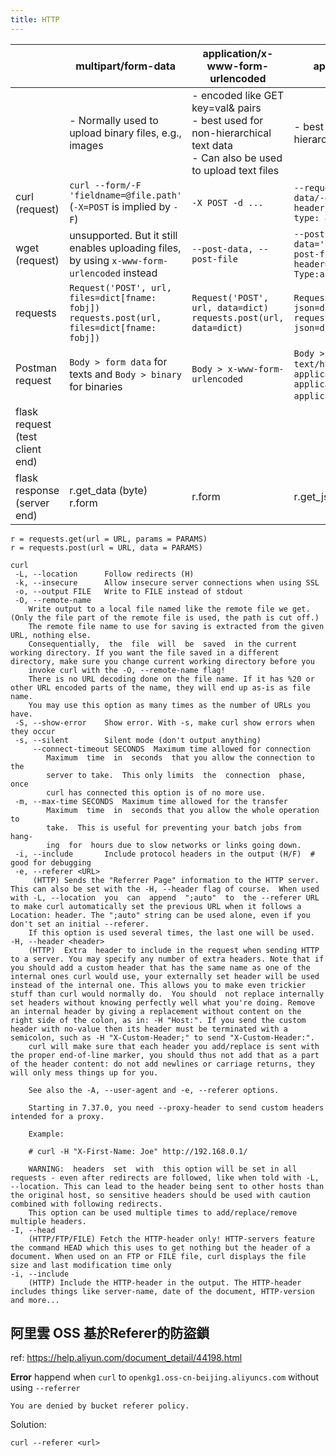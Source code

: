 ```yaml
---
title: HTTP
---
```


|                                 | multipart/form-data                                          | application/x-www-form-urlencoded                            | application/json                                             |
| ------------------------------- | ------------------------------------------------------------ | ------------------------------------------------------------ | ------------------------------------------------------------ |
|                                 | - Normally used to upload binary files, e.g., images         | - encoded like GET key=val& pairs <br />- best used for non-hierarchical text data<br />- Can also be used to upload text files | - best used for hierarchical text data                       |
| curl (request)                  | `curl --form/-F 'fieldname=@file.path'` (`-X=POST` is implied by `-F`) | `-X POST -d ...`                                             | `--request/-X=POST --data/-d='{"a": "b"}' --header/-H='content-type: application/json'` |
| wget (request)                  | unsupported. But it still enables uploading files, by using `x-www-form-urlencoded` instead | `--post-data, --post-file`                                   | `--post-data='{"a":"b"}', --post-file=filepath --header='Content-Type:application/json'` |
| requests                        | `Request('POST', url, files=dict[fname: fobj])`<br />`requests.post(url, files=dict[fname: fobj])` | `Request('POST', url, data=dict)`<br />`requests.post(url, data=dict)` | `Request('POST', url, json=dict)`<br />`requests.post(url, json=dict)` |
| Postman request                 | `Body > form data` for texts and `Body > binary` for binaries | `Body > x-www-form-urlencoded`                               | `Body > raw` (`text/plain, text/html, text/xml, application/json, application/javascript, application/xml`) |
| flask request (test client end) |                                                              |                                                              |                                                              |
| flask response (server end)     | r.get_data (byte)<br />r.form                                | r.form                                                       | r.get_json()                                                 |



```
r = requests.get(url = URL, params = PARAMS)
r = requests.post(url = URL, data = PARAMS)
```

```
curl 
 -L, --location      Follow redirects (H)
 -k, --insecure      Allow insecure server connections when using SSL
 -o, --output FILE   Write to FILE instead of stdout
 -O, --remote-name
	Write output to a local file named like the remote file we get. (Only the file part of the remote file is used, the path is cut off.)
	The remote file name to use for saving is extracted from the given URL, nothing else.
	Consequentially,  the  file  will  be  saved  in the current working directory. If you want the file saved in a different directory, make sure you change current working directory before you
	invoke curl with the -O, --remote-name flag!
	There is no URL decoding done on the file name. If it has %20 or other URL encoded parts of the name, they will end up as-is as file name.
	You may use this option as many times as the number of URLs you have.
 -S, --show-error    Show error. With -s, make curl show errors when they occur
 -s, --silent        Silent mode (don't output anything)
     --connect-timeout SECONDS  Maximum time allowed for connection
        Maximum  time  in  seconds  that you allow the connection to the
        server to take.  This only limits  the  connection  phase,  once
        curl has connected this option is of no more use.
 -m, --max-time SECONDS  Maximum time allowed for the transfer
        Maximum  time  in  seconds that you allow the whole operation to
        take.  This is useful for preventing your batch jobs from  hang‐
        ing  for  hours due to slow networks or links going down.  
 -i, --include       Include protocol headers in the output (H/F)  # good for debugging
 -e, --referer <URL>
	 (HTTP) Sends the "Referrer Page" information to the HTTP server. This can also be set with the -H, --header flag of course.  When used with -L, --location  you  can  append  ";auto"  to  the --referer URL to make curl automatically set the previous URL when it follows a Location: header. The ";auto" string can be used alone, even if you don't set an initial --referer.
	If this option is used several times, the last one will be used.
-H, --header <header>
    (HTTP)  Extra  header to include in the request when sending HTTP to a server. You may specify any number of extra headers. Note that if you should add a custom header that has the same name as one of the internal ones curl would use, your externally set header will be used instead of the internal one. This allows you to make even trickier stuff than curl would normally do.  You should  not replace internally set headers without knowing perfectly well what you're doing. Remove an internal header by giving a replacement without content on the right side of the colon, as in: -H "Host:". If you send the custom header with no-value then its header must be terminated with a semicolon, such as -H "X-Custom-Header;" to send "X-Custom-Header:".
	curl will make sure that each header you add/replace is sent with the proper end-of-line marker, you should thus not add that as a part of the header content: do not add newlines or carriage returns, they will only mess things up for you.

	See also the -A, --user-agent and -e, --referer options.

	Starting in 7.37.0, you need --proxy-header to send custom headers intended for a proxy.

	Example:

	# curl -H "X-First-Name: Joe" http://192.168.0.1/

	WARNING:  headers  set  with  this option will be set in all requests - even after redirects are followed, like when told with -L, --location. This can lead to the header being sent to other hosts than the original host, so sensitive headers should be used with caution combined with following redirects.
	This option can be used multiple times to add/replace/remove multiple headers.
-I, --head
    (HTTP/FTP/FILE) Fetch the HTTP-header only! HTTP-servers feature the command HEAD which this uses to get nothing but the header of a document. When used on an FTP or FILE file, curl displays the file size and last modification time only
-i, --include
	(HTTP) Include the HTTP-header in the output. The HTTP-header includes things like server-name, date of the document, HTTP-version and more...
```

## 阿里雲 OSS 基於Referer的防盜鎖
ref: https://help.aliyun.com/document_detail/44198.html

**Error** happend when `curl` to `openkg1.oss-cn-beijing.aliyuncs.com` without using `--referrer`

```
You are denied by bucket referer policy.
```

Solution:

```
curl --referer <url>
```

